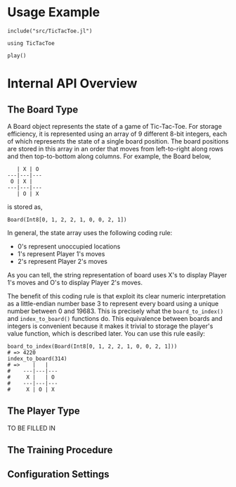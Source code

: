# Usage Example

    include("src/TicTacToe.jl")

    using TicTacToe

    play()

# Internal API Overview

## The Board Type

A Board object represents the state of a game of Tic-Tac-Toe.
For storage efficiency, it is represented using an array of
9 different 8-bit integers, each of which represents the state of
a single board position. The board positions are stored in this
array in an order that moves from left-to-right along rows and
then top-to-bottom along columns. For example, the Board below,

       | X | O 
    ---|---|---
     O | X |   
    ---|---|---
       | O | X 

is stored as,

    Board(Int8[0, 1, 2, 2, 1, 0, 0, 2, 1])

In general, the state array uses the following coding rule:

* 0's represent unoccupied locations
* 1's represent Player 1's moves
* 2's represent Player 2's moves

As you can tell, the string representation of board uses X's to
display Player 1's moves and O's to display Player 2's moves.

The benefit of this coding rule is that exploit its clear numeric
interpretation as a little-endian number base 3 to represent every
board using a  unique number between 0 and 19683. This is precisely
what the `board_to_index()` and `index_to_board()` functions do.
This equivalence between boards and integers is convenient because it
makes it trivial to storage the player's value function, which is
described later. You can use this rule easily:

    board_to_index(Board(Int8[0, 1, 2, 2, 1, 0, 0, 2, 1]))
    # => 4220
    index_to_board(314)
    # =>    |   |   
    #    ---|---|---
    #     X |   | O 
    #    ---|---|---
    #     X | O | X 

## The Player Type

TO BE FILLED IN

## The Training Procedure

## Configuration Settings
